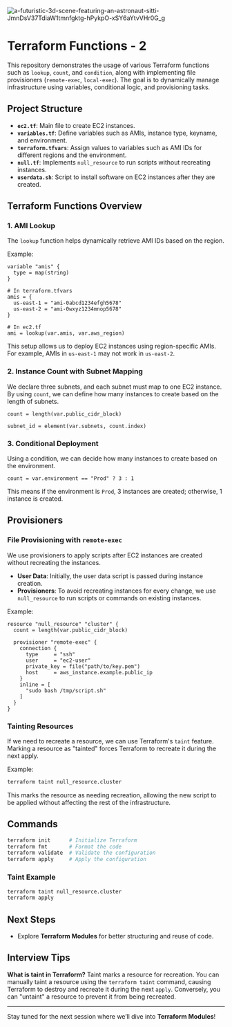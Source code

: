 ![a-futuristic-3d-scene-featuring-an-astronaut-sitti-JmnDsV37TdiaW1tmnfgktg-hPykpO-xSY6aYtvVHr0G_g](https://github.com/user-attachments/assets/5bd8031e-c1a2-4305-b371-b7551ad62055)


# Terraform Functions - 2 

This repository demonstrates the usage of various Terraform functions such as `lookup`, `count`, and `condition`, along with implementing file provisioners (`remote-exec`, `local-exec`). The goal is to dynamically manage infrastructure using variables, conditional logic, and provisioning tasks.

## Project Structure

- **`ec2.tf`**: Main file to create EC2 instances.
- **`variables.tf`**: Define variables such as AMIs, instance type, keyname, and environment.
- **`terraform.tfvars`**: Assign values to variables such as AMI IDs for different regions and the environment.
- **`null.tf`**: Implements `null_resource` to run scripts without recreating instances.
- **`userdata.sh`**: Script to install software on EC2 instances after they are created.

## Terraform Functions Overview

### 1. AMI Lookup

The `lookup` function helps dynamically retrieve AMI IDs based on the region. 

Example:
```hcl
variable "amis" {
  type = map(string)
}

# In terraform.tfvars
amis = {
  us-east-1 = "ami-0abcd1234efgh5678"
  us-east-2 = "ami-0wxyz1234mnop5678"
}

# In ec2.tf
ami = lookup(var.amis, var.aws_region)
```

This setup allows us to deploy EC2 instances using region-specific AMIs. For example, AMIs in `us-east-1` may not work in `us-east-2`.

### 2. Instance Count with Subnet Mapping

We declare three subnets, and each subnet must map to one EC2 instance. By using `count`, we can define how many instances to create based on the length of subnets.

```hcl
count = length(var.public_cidr_block)

subnet_id = element(var.subnets, count.index)
```

### 3. Conditional Deployment

Using a condition, we can decide how many instances to create based on the environment.

```hcl
count = var.environment == "Prod" ? 3 : 1
```

This means if the environment is `Prod`, 3 instances are created; otherwise, 1 instance is created.

## Provisioners

### File Provisioning with `remote-exec`

We use provisioners to apply scripts after EC2 instances are created without recreating the instances.

- **User Data**: Initially, the user data script is passed during instance creation.
- **Provisioners**: To avoid recreating instances for every change, we use `null_resource` to run scripts or commands on existing instances.

Example:
```hcl
resource "null_resource" "cluster" {
  count = length(var.public_cidr_block)
  
  provisioner "remote-exec" {
    connection {
      type     = "ssh"
      user     = "ec2-user"
      private_key = file("path/to/key.pem")
      host     = aws_instance.example.public_ip
    }
    inline = [
      "sudo bash /tmp/script.sh"
    ]
  }
}
```

### Tainting Resources

If we need to recreate a resource, we can use Terraform's `taint` feature. Marking a resource as "tainted" forces Terraform to recreate it during the next apply.

Example:
```bash
terraform taint null_resource.cluster
```

This marks the resource as needing recreation, allowing the new script to be applied without affecting the rest of the infrastructure.

## Commands

```bash
terraform init      # Initialize Terraform
terraform fmt       # Format the code
terraform validate  # Validate the configuration
terraform apply     # Apply the configuration
```

### Taint Example

```bash
terraform taint null_resource.cluster
terraform apply
```

## Next Steps

- Explore **Terraform Modules** for better structuring and reuse of code.

## Interview Tips

**What is taint in Terraform?**
Taint marks a resource for recreation. You can manually taint a resource using the `terraform taint` command, causing Terraform to destroy and recreate it during the next `apply`. Conversely, you can "untaint" a resource to prevent it from being recreated.

---

Stay tuned for the next session where we’ll dive into **Terraform Modules**!
